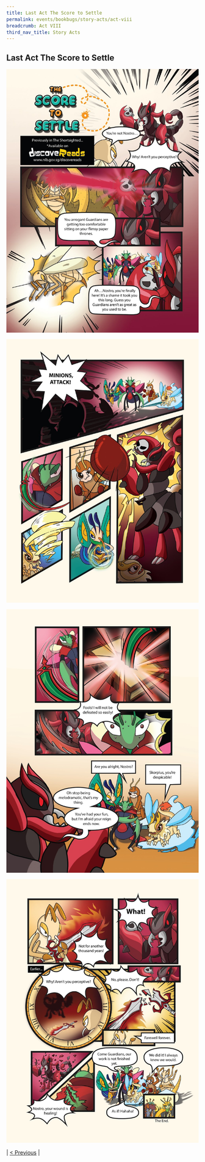 ```yaml
---
title: Last Act The Score to Settle
permalink: events/bookbugs/story-acts/act-viii
breadcrumb: Act VIII
third_nav_title: Story Acts
---
```


## **Last Act The Score to Settle**

![Act viii page 1](/images/events/bookbugs/story/Comic-4A.jpeg)

![Act viii page 2](/images/events/bookbugs/story/Comic-4B.jpeg)

![Act viii page 3](/images/events/bookbugs/story/Comic-4C.jpeg)

![Act viii page 4](/images/events/bookbugs/story/Comic-4D.jpeg)

| [< Previous](events/bookbugs/story-acts/act-vii) |
